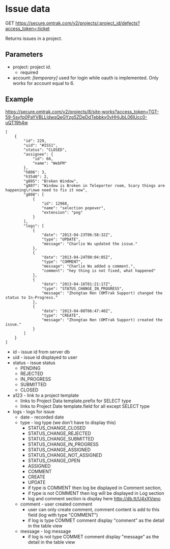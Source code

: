 Issue data
==========

GET https://secure.omtrak.com/v2/projects/:project_id/defects?access_token=:ticket

Returns issues in a project.

Parameters
----------

* project: project id.
    * required
* account: *[temporary]* used for login while oauth is implemented. Only works for account equal to 6.

Example
-------

https://secure.omtrak.com/v2/projects/8/site-works?access_token=TGT-59-5syfp0PaYVBLLldwsQeGYzg5ZDeDdTebbky0vHHjJbL06lUcc0-uQT19h4w

    [
        {
            "id": 229,
            "uid": "#ISS1",
            "status": "CLOSED",
            "assignee": {
                "id": 66,
                "name": "WebFM"
            },
            "h806": 3,
            "h3540": 2,
            "g805": "Broken Window",
            "g807": "Window is Broken in Teleporter room, Scary things are happening\r\nwe need to fix it now",
            "g808": [
                {
                    "id": 12968,
                    "name": "selection popover",
                    "extension": "png"
                }
            ],
            "logs": [
                {
                    "date": "2013-04-23T06:58:32Z",
                    "type": "UPDATE",
                    "message": "Charlie Wu updated the issue."
                },
                {
                    "date": "2013-04-24T00:04:05Z",
                    "type": "COMMENT",
                    "message": "Charlie Wu added a comment.",
                    "comment": "hey thing is not fixed, what happened"
                },
                {
                    "date": "2013-04-16T01:21:17Z",
                    "type": "STATUS_CHANGE_IN_PROGRESS",
                    "message": "Zhongtao Ren (OMTrak Support) changed the status to In-Progress."
                },
                {
                    "date": "2013-04-08T06:47:40Z",
                    "type": "CREATE",
                    "message": "Zhongtao Ren (OMTrak Support) created the issue."
                }
            ]
        }
    ]

* id - issue id from server db
* uid - issue id displayed to user
* status - issue status
    * PENDING
    * REJECTED
    * IN_PROGRESS
    * SUBMITTED
    * CLOSED
* a123 - link to a project template
    * links to Project Data template.prefix for SELECT type
    * links to Project Date template.field for all except SELECT type
* logs - logs for issue
    * date - recorded date
    * type - log type (we don't have to display this)
        * STATUS_CHANGE_CLOSED
        * STATUS_CHANGE_REJECTED
        * STATUS_CHANGE_SUBMITTED
        * STATUS_CHANGE_IN_PROGRESS
        * STATUS_CHANGE_ASSIGNED
        * STATUS_CHANGE_NOT_ASSIGNED
        * STATUS_CHANGE_OPEN
        * ASSIGNED
        * COMMENT
        * CREATE
        * UPDATE
        * if type is COMMENT then log be displayed in Comment section,
        * if type is not COMMENT then log will be displayed in Log section
        * log and comment section is display here http://db.tt/U4xXVqno
    * comment - user created comment
        * user can only create comment, comment content is add to this field (log with type "COMMENT")
        * if log is type COMMET comment display "comment" as the detail in the table view
    * message - log message
        * if log is not type COMMET comment display "message" as the detail in the table view